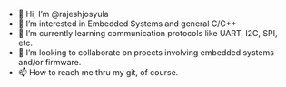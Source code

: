 - 👋 Hi, I’m @rajeshjosyula
- 👀 I’m interested in Embedded Systems and general C/C++
- 🌱 I’m currently learning communication protocols like UART, I2C, SPI, etc.
- 💞️ I’m looking to collaborate on proects involving embedded systems and/or firmware.
- 📫 How to reach me thru my git, of course.

<!---
rajeshjosyula/rajeshjosyula is a ✨ special ✨ repository because its `README.md` (this file) appears on your GitHub profile.
You can click the Preview link to take a look at your changes.
--->
